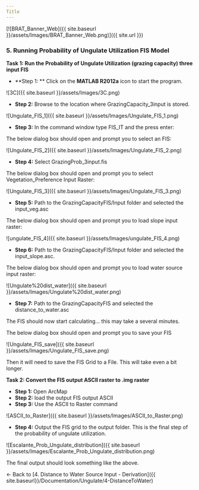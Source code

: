 ```yaml
---
Title
---
```


[![BRAT_Banner_Web]({{ site.baseurl }}/assets/Images/BRAT_Banner_Web.png)]({{ site.url }})

### 5. Running Probability of Ungulate Utilization FIS Model

**Task 1: Run the Probability of Ungulate Utilization (grazing capacity) three input FIS**

- **Step 1: ** Click on the **MATLAB R2012a** icon to start the program.

![3C]({{ site.baseurl }}/assets/Images/3C.png)

- **Step 2:** Browse to the location where GrazingCapacity_3input is stored.

![Ungulate_FIS_1]({{ site.baseurl }}/assets/Images/Ungulate_FIS_1.png)

- **Step 3:** In the command window type FIS_IT and the press enter:

The below dialog box should open and prompt you to select an FIS:

![Ungulate_FIS_2]({{ site.baseurl }}/assets/Images/Ungulate_FIS_2.png)

- **Step 4:** Select GrazingProb_3input.fis

The below dialog box should open and prompt you to select Vegetation_Preference Input Raster:

![Ungulate_FIS_3]({{ site.baseurl }}/assets/Images/Ungulate_FIS_3.png)

- **Step 5:** Path to the GrazingCapacityFIS/Input folder and selected the input_veg.asc

The below dialog box should open and prompt you to load slope input raster:

![ungulate_FIS_4]({{ site.baseurl }}/assets/Images/ungulate_FIS_4.png)

- **Step 6:** Path to the  GrazingCapacityFIS/Input folder and selected the input_slope.asc.

The below dialog box should open and prompt you to load water source input raster:

![Ungulate%20dist_water]({{ site.baseurl }}/assets/Images/Ungulate%20dist_water.png)

- **Step 7:** Path to the GrazingCapacityFIS and selected the distance_to_water.asc

The FIS should now start calculating… this may take a several minutes.

The below dialog box should open and prompt you to save your FIS 

![Ungulate_FIS_save]({{ site.baseurl }}/assets/Images/Ungulate_FIS_save.png)

Then it will need to save the FIS Grid to a File.  This will take even a bit longer.



**Task 2: Convert the FIS output ASCII raster to .img raster**

- **Step 1:** Open ArcMap
- **Step 2:** load the output FIS output ASCII
- **Step 3:** Use the ASCII to Raster command

![ASCII_to_Raster]({{ site.baseurl }}/assets/Images/ASCII_to_Raster.png)

- **Step 4:** Output the FIS grid to the output folder.  This is the final step of the probability of ungulate utilization.  

![Escalante_Prob_Ungulate_distribution]({{ site.baseurl }}/assets/Images/Escalante_Prob_Ungulate_distribution.png)

The final output should look something like the above.

← Back to [4. Distance to Water Source Input - Derivation]({{ site.baseurl}}/Documentation/Ungulate/4-DistanceToWater)

